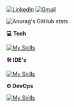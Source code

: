 
<p align="left"> <a href="https://www.linkedin.com/in/maike-castilho-5161191b1/"><img src="https://img.shields.io/badge/LinkedIn-0077B5?style=for-the-badge&logo=linkedin&logoColor=white" alt="LinkedIn"/></a>
 <a href="mailto:maikecastilho18@gmail.com"><img src="https://img.shields.io/badge/Gmail-D14836?style=for-the-badge&logo=gmail&logoColor=white" alt="Gmail"/></a> </p>



![Anurag's GitHub stats](https://github-readme-stats.vercel.app/api?username=maikeCastilho&show_icons=true&theme=blue-green)


**💻 Tech**


[![My Skills](https://skillicons.dev/icons?i=php,laravel,flutter,dart,postman,mysql,py,anaconda,bootstrap,html,css)](https://skillicons.dev)


**🛠️ IDE's**

[![My Skills](https://skillicons.dev/icons?i=vscode,rider,pycharm,community)](https://skillicons.dev)

**⚙️ DevOps**

[![My Skills](https://skillicons.dev/icons?i=azure,docker,kubernetes)](https://skillicons.dev)




